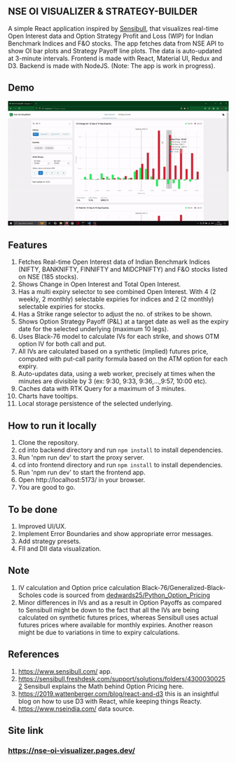 ## NSE OI VISUALIZER & STRATEGY-BUILDER

A simple React application inspired by [Sensibull](https://www.sensibull.com/), that visualizes real-time Open Interest data and Option Strategy Profit and Loss (WIP) for Indian Benchmark Indices and F&O stocks. The app fetches data from NSE API to show OI bar plots and Strategy Payoff line plots. The data is auto-updated at 3-minute intervals. Frontend is made with React, Material UI, Redux and D3. Backend is made with NodeJS. (Note: The app is work in progress).

## Demo
![Usage Demo](frontend/demo/nse-oi-visualizer-demo.gif)

## Features
1. Fetches Real-time Open Interest data of Indian Benchmark Indices (NIFTY, BANKNIFTY, FINNIFTY and MIDCPNIFTY) and F&O stocks listed on NSE (185 stocks).
2. Shows Change in Open Interest and Total Open Interest.
3. Has a multi expiry selector to see combined Open Interest. With 4 (2 weekly, 2 monthly) selectable expiries for indices and 2 (2 monthly) selectable expiries for stocks.
4. Has a Strike range selector to adjust the no. of strikes to be shown.
5. Shows Option Strategy Payoff (P&L) at a target date as well as the expiry date for the selected underlying (maximum 10 legs).
6. Uses Black-76 model to calculate IVs for each strike, and shows OTM option IV for both call and put.
7. All IVs are calculated based on a synthetic (implied) futures price, computed with put-call parity formula based on the ATM option for each expiry.
8. Auto-updates data, using a web worker, precisely at times when the minutes are divisible by 3 (ex: 9:30, 9:33, 9:36,...,9:57, 10:00 etc).
9. Caches data with RTK Query for a maximum of 3 minutes.
10. Charts have tooltips.
11. Local storage persistence of the selected underlying.

## How to run it locally
1. Clone the repository.
2. cd into backend directory and run `npm install` to install dependencies.
3. Run 'npm run dev' to start the proxy server.
4. cd into frontend directory and run `npm install` to install dependencies.
5. Run 'npm run dev' to start the frontend app.
6. Open http://localhost:5173/ in your browser.
7. You are good to go.

## To be done
1. Improved UI/UX.
2. Implement Error Boundaries and show appropriate error messages.
3. Add strategy presets.
4. FII and DII data visualization.

## Note
1. IV calculation and Option price calculation Black-76/Generalized-Black-Scholes code is sourced from [dedwards25/Python_Option_Pricing](https://github.com/dedwards25/Python_Option_Pricing)
2. Minor differences in IVs and as a result in Option Payoffs as compared to Sensibull might be down to the fact that all the IVs are being calculated on synthetic futures prices, whereas Sensibull uses actual futures prices where available for monthly expiries. Another reason might be due to variations in time to expiry calculations.

## References
1. https://www.sensibull.com/ app.
2. https://sensibull.freshdesk.com/support/solutions/folders/43000300252 Sensibull explains the Math behind Option Pricing here.
3. https://2019.wattenberger.com/blog/react-and-d3 this is an insightful blog on how to use D3 with React, while keeping things Reacty.
4. https://www.nseindia.com/ data source.

## Site link
### https://nse-oi-visualizer.pages.dev/
